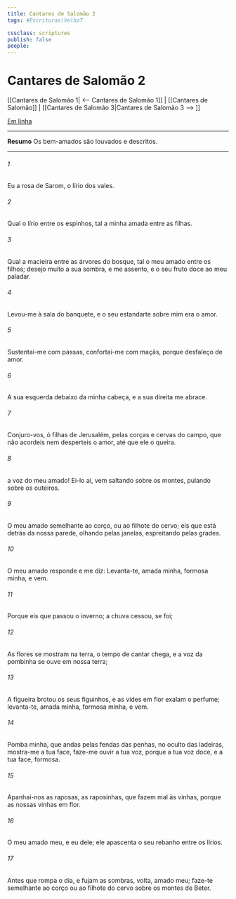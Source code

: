 ```yaml
---
title: Cantares de Salomão 2
tags: #Escrituras\VelhoT

cssclass: scriptures
publish: false
people:
---
```


# Cantares de Salomão 2
[[Cantares de Salomão 1| <-- Cantares de Salomão 1]] | [[Cantares de Salomão]] | [[Cantares de Salomão 3|Cantares de Salomão 3 --> ]]

[Em linha](https://churchofjesuschrist.org/study/scriptures/ot/song/2?lang=por)

---
__Resumo__
Os bem-amados são louvados e descritos.

---
###### 1 
Eu  a rosa de Sarom, o lírio dos vales.

###### 2 
Qual o lírio entre os espinhos, tal  a minha amada entre as filhas.

###### 3 
Qual a macieira entre as árvores do bosque, tal  o meu amado entre os filhos; desejo muito a sua sombra, e  me assento, e o seu fruto  doce ao meu paladar.

###### 4 
Levou-me à sala do banquete, e o seu estandarte sobre mim era o amor.

###### 5 
Sustentai-me com passas, confortai-me com maçãs, porque desfaleço de amor.

###### 6 
A sua  esquerda  debaixo da minha cabeça, e a sua  direita me abrace.

###### 7 
Conjuro-vos, ó filhas de Jerusalém, pelas corças e cervas do campo, que não acordeis nem desperteis o  amor, até que ele o queira.

###### 8 
 a voz do meu amado! Ei-lo aí,  vem saltando sobre os montes, pulando sobre os outeiros.

###### 9 
O meu amado  semelhante ao corço, ou ao filhote do cervo; eis que está detrás da nossa parede, olhando pelas janelas, espreitando pelas grades.

###### 10 
O meu amado responde e me diz: Levanta-te, amada minha, formosa minha, e vem.

###### 11 
Porque eis que passou o inverno; a chuva cessou,  se foi;

###### 12 
As flores se mostram na terra, o tempo de cantar chega, e a voz da pombinha se ouve em nossa terra;

###### 13 
A figueira brotou os seus figuinhos, e as vides em flor exalam o  perfume; levanta-te, amada minha, formosa minha, e vem.

###### 14 
Pomba minha, que andas pelas fendas das penhas, no oculto das ladeiras, mostra-me a tua face, faze-me ouvir a tua voz, porque a tua voz  doce, e a tua face, formosa.

###### 15 
Apanhai-nos as raposas, as raposinhas, que fazem mal às vinhas, porque as nossas vinhas  em flor.

###### 16 
O meu amado  meu, e eu  dele; ele apascenta o seu rebanho entre os lírios.

###### 17 
Antes que rompa o dia, e fujam as sombras, volta, amado meu; faze-te semelhante ao corço ou ao filhote do cervo sobre os montes de Beter.

